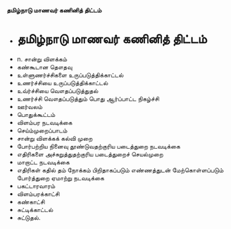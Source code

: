 **தமிழ்நாடு மாணவர் கணினித் திட்டம்**
- # தமிழ்நாடு மாணவர் கணினித் திட்டம்
- n. சான்று விளக்கம்
- கண்கூடான தௌதவு
- உள்ளுணர்ச்சிகளை உருப்படுத்திக்காட்டல்
- உணர்ச்சியை உருப்படுத்திக்காட்டல்
- உவ்ர்ச்சியை வௌதப்படுத்துதல்
- உணர்ச்சி வௌதப்படுத்தும் பொது ஆர்ப்பாட்ட நிகழ்ச்சி
- ஊர்வலம்
- பொதுக்கூட்டம்
- விளம்பர நடவடிக்கை
- செய்ம்முறைப்பாடம்
- சான்று விளக்கக் கல்வி முறை
- போர்பற்றிய நினைவு தூண்டுவதற்குரிய படைத்துறை நடவடிக்கை
- எதிரிகளை அச்சுறுத்துதற்குரிய படைத்துறைச் செயல்முறை
- மாறாட்ட நடவடிக்கை
- எதிரிகள் கதில் தம் நோக்கம் பிறிதாகப்படும் எண்ணத்துடன் மேற்கொள்ளப்படும் போர்த்துறை ஏமாற்று நடவடிக்கை
- பகட்டாரவாரம்
- விளம்பரக்காட்சி
- கண்காட்சி
- சுட்டிக்காட்டல்
- சுட்டுதல்.

